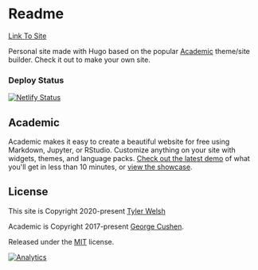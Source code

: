 # Readme

[Link To Site](https://tylerwelsh.me)

Personal site made with Hugo based on the popular [Academic](https://sourcethemes.com/academic/) theme/site builder. Check it out to make your own site. 

### Deploy Status
[![Netlify Status](https://api.netlify.com/api/v1/badges/9a83968b-70a1-45bc-aedb-a9a67628902f/deploy-status)](https://app.netlify.com/sites/tylerwel/deploys)

## Academic
Academic makes it easy to create a beautiful website for free using Markdown, Jupyter, or RStudio. Customize anything on your site with widgets, themes, and language packs. [Check out the latest demo](https://academic-demo.netlify.com/) of what you'll get in less than 10 minutes, or [view the showcase](https://sourcethemes.com/academic/#expo).


## License

This site is Copyright 2020-present [Tyler Welsh](https://tylerwelsh.me)

Academic is Copyright 2017-present [George Cushen](https://georgecushen.com).

Released under the [MIT](https://github.com/sourcethemes/academic-kickstart/blob/master/LICENSE.md) license.

[![Analytics](https://ga-beacon.appspot.com/UA-78646709-2/academic-kickstart/readme?pixel)](https://github.com/igrigorik/ga-beacon)
